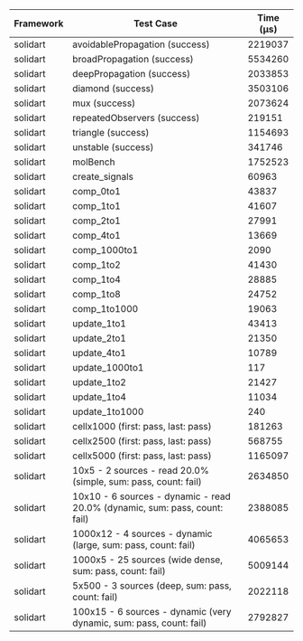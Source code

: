 | Framework | Test Case | Time (μs) |
| --- | --- | --- |
| solidart | avoidablePropagation (success) | 2219037 |
| solidart | broadPropagation (success) | 5534260 |
| solidart | deepPropagation (success) | 2033853 |
| solidart | diamond (success) | 3503106 |
| solidart | mux (success) | 2073624 |
| solidart | repeatedObservers (success) | 219151 |
| solidart | triangle (success) | 1154693 |
| solidart | unstable (success) | 341746 |
| solidart | molBench | 1752523 |
| solidart | create_signals | 60963 |
| solidart | comp_0to1 | 43837 |
| solidart | comp_1to1 | 41607 |
| solidart | comp_2to1 | 27991 |
| solidart | comp_4to1 | 13669 |
| solidart | comp_1000to1 | 2090 |
| solidart | comp_1to2 | 41430 |
| solidart | comp_1to4 | 28885 |
| solidart | comp_1to8 | 24752 |
| solidart | comp_1to1000 | 19063 |
| solidart | update_1to1 | 43413 |
| solidart | update_2to1 | 21350 |
| solidart | update_4to1 | 10789 |
| solidart | update_1000to1 | 117 |
| solidart | update_1to2 | 21427 |
| solidart | update_1to4 | 11034 |
| solidart | update_1to1000 | 240 |
| solidart | cellx1000 (first: pass, last: pass) | 181263 |
| solidart | cellx2500 (first: pass, last: pass) | 568755 |
| solidart | cellx5000 (first: pass, last: pass) | 1165097 |
| solidart | 10x5 - 2 sources - read 20.0% (simple, sum: pass, count: fail) | 2634850 |
| solidart | 10x10 - 6 sources - dynamic - read 20.0% (dynamic, sum: pass, count: fail) | 2388085 |
| solidart | 1000x12 - 4 sources - dynamic (large, sum: pass, count: fail) | 4065653 |
| solidart | 1000x5 - 25 sources (wide dense, sum: pass, count: fail) | 5009144 |
| solidart | 5x500 - 3 sources (deep, sum: pass, count: fail) | 2022118 |
| solidart | 100x15 - 6 sources - dynamic (very dynamic, sum: pass, count: fail) | 2792827 |
